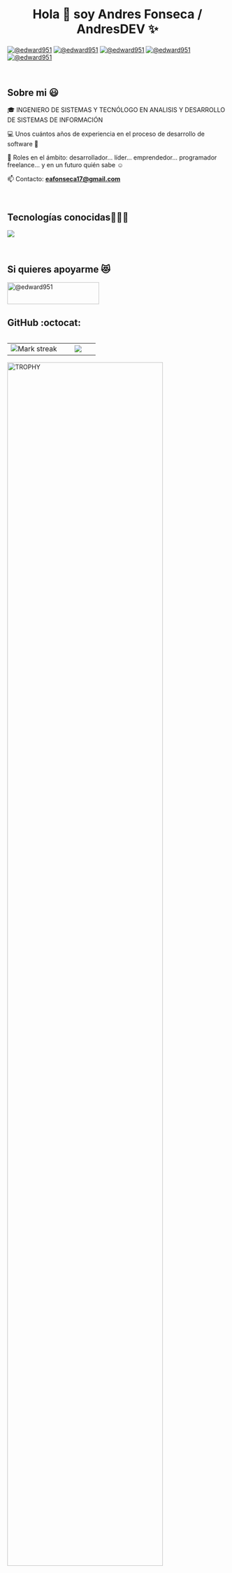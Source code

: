 <h1 align="center">Hola 👋  soy Andres Fonseca / AndresDEV ✨ </h1> 

<p align="left">
  <a href="https://www.youtube.com/@RedDragon_Lm2.0" target="blank"><img align="center" src="https://img.shields.io/badge/YouTube-FF0000?style=for-the-badge&logo=youtube&logoColor=white" alt="@edward951"  /></a>
<a href="https://www.tiktok.com/@reddragon_couplebiker" target="blank"><img align="center" src="https://img.shields.io/badge/TikTok-000000?style=for-the-badge&logo=tiktok&logoColor=white" alt="@edward951" /></a>
<a href="https://www.linkedin.com/in/eduar-andres-fonseca-triana-software-developer/" target="blank"><img align="center" src="https://img.shields.io/badge/LinkedIn-0077B5?style=for-the-badge&logo=linkedin&logoColor=white" alt="@edward951"/></a>
<a href="https://www.facebook.com/edward.fonsek.9/" target="blank"><img align="center" src="https://img.shields.io/badge/Facebook-1877F2?style=for-the-badge&logo=facebook&logoColor=white" alt="@edward951"  /></a>
<a href = "mailto:eafonseca17@gmail.com" target="blank"><img align="center" src="https://img.shields.io/badge/Gmail-D14836?style=for-the-badge&logo=gmail&logoColor=white" alt="@edward951"  /></a>
  </p>
<br>
<h2>Sobre mi 😃</h2>
<!--Intro start-->

<p align="left">
🎓 INGENIERO DE SISTEMAS Y TECNÓLOGO EN ANALISIS Y DESARROLLO DE SISTEMAS DE INFORMACIÓN

💻 Unos cuántos años de experiencia en el proceso de desarrollo de software 🙈

📝 Roles en el ámbito: desarrollador... líder... emprendedor... programador freelance... y en un futuro quién sabe ☺️

📫 Contacto: **eafonseca17@gmail.com**
<!--Intro end-->
  </p>
<br>
<h2 >Tecnologías conocidas👨🏻‍💻</h2>
<!--tech stack icons-->
<p align="left">
  <a href="https://skillicons.dev">
    <img src="https://skillicons.dev/icons?i=java,php,spring,angular,css,bootstrap,html,cypress,js,ts,nodejs,jquery,mysql,postgres,git,github,docker,postman,idea,vscode,notion,bash,figma,ai,ps&perline=12" />
  </a>
</p>
<br>
<!------------------------->
<div id="apoyo">
<h2>Si quieres apoyarme 😻</h2>
  <p align="left">    
<a href="https://ko-fi.com/reddragondev"> <img align="left" src="https://cdn.ko-fi.com/cdn/kofi3.png?v=3" height="50" width="210" alt="@edward951" /></a>
  </p>
</div>
  <br>
<br><br>

<h2>GitHub :octocat:</h2>
<!--- stats & Trophy (start) -->
<p align="center">
  <!--- stats (start) -->
<table align="left">
<tr border="none">
<td width="60%" align="center">

<!--  <img  align="center"  src="https://github-readme-stats.vercel.app/api?username=edward951&theme=dark&show_icons=true&count_private=true" />
  <br></br> -->
  <img  title="🔥 Get streak stats for your profile at git.io/streak-stats" alt="Mark streak" src="https://github-readme-streak-stats.herokuapp.com/?user=edward951&theme=dark&hide_border=false" /> 
</td>

<td width="40%" align="center">

  <img  align="center"  src="https://github-readme-stats.anuraghazra1.vercel.app/api/top-langs/?username=edward951&theme=dark&hide_border=false&no-bg=true&no-frame=true&langs_count=10"/>

  </td>
</tr>
</table>
<!--- stats (end) -->

<!--- trophy (start) -->
<div align=left>
  <a href="https://github.com/ryo-ma/github-profile-trophy" title="Go to Source">
      <img align="center" width=84% src="https://github-profile-trophy.vercel.app/?username=edward951&theme=radical&row=1&column=7&margin-h=15&margin-w=5&no-bg=true" alt="TROPHY" />
    </a>
</div>
<!--- trophy (start) -->

</p>        
<!--- stats (end) -->
